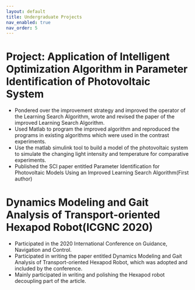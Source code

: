 ```yaml
---
layout: default
title: Undergraduate Projects
nav_enabled: true
nav_order: 5
---
```


# Project: Application of Intelligent Optimization Algorithm in Parameter Identification of Photovoltaic System

- Pondered over the improvement strategy and improved the operator of the Learning Search Algorithm,
wrote and revised the paper of the improved Learning Search Algorithm.
- Used Matlab to program the improved algorithm and reproduced the programs in existing algorithms
which were used in the contrast experiments.
- Use the matlab simulink tool to build a model of the photovoltaic system to simulate the changing light
intensity and temperature for comparative experiments.
- Published the SCI paper entitled Parameter Identification for Photovoltaic Models Using an Improved
Learning Search Algorithm(First author)

# Dynamics Modeling and Gait Analysis of Transport-oriented Hexapod Robot(ICGNC 2020)
- Participated in the 2020 International Conference on Guidance, Navigation and Control.
- Participated in writing the paper entitled Dynamics Modeling and Gait Analysis of Transport-oriented Hexapod Robot, which was adopted and included by the conference.
- Mainly participated in writing and polishing the Hexapod robot decoupling part of the article.
